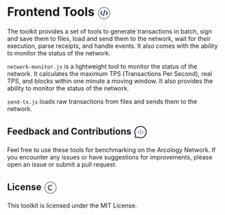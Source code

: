 <h1> Frontend Tools  <img align="center" height="32" src="./img/code-circle.svg">  </h1>

The toolkit provides a set of tools to generate transactions in batch, sign and save them to files, load and send them to the network, wait for their execution, parse receipts, and handle events. It also comes with the ability to monitor the status of the network.

`network-monitor.js` is a lightweight tool to monitor the status of the network. It calculates the maximum TPS (Transactions Per Second), real TPS, and blocks within one minute a moving window. It also provides the ability to monitor the status of the network.

`send-tx.js` loads raw transactions from files and sends them to the network.


<h2> Feedback and Contributions  <img align="center" height="32" src="./img/chat.svg">  </h2>
Feel free to use these tools for benchmarking on the Arcology Network. If you encounter any issues or have suggestions for improvements, please open an issue or submit a pull request.

<h2> License  <img align="center" height="32" src="./img/copyright.svg">  </h2>
This toolkit is licensed under the MIT License.

